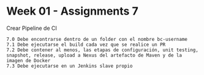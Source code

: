 # Week 01 - Assignments 7 

Crear Pipeline de CI

	7.0	Debe encontrarse dentro de un folder con el nombre bc-username
	7.1	Debe ejecutarse el build cada vez que se realice un PR
	7.2	Debe contener al menos, las etapas de configuración, unit testing, snapshot, release, upload a Nexus del artefacto de Maven y de la imagen de Docker
	7.3	Debe ejecutarse en un Jenkins slave propio

